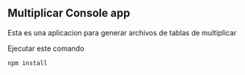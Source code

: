 


## Multiplicar Console app

Esta es una aplicacion para generar archivos de tablas de multiplicar

Ejecutar este comando

```
npm install
```